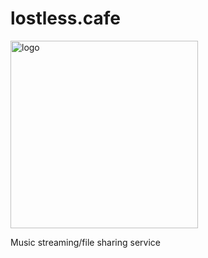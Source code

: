# lostless.cafe #

<img src="https://signup.lostless.cafe/lostless-cafe-cutout.png" alt="logo" width="300"/>

Music streaming/file sharing service
